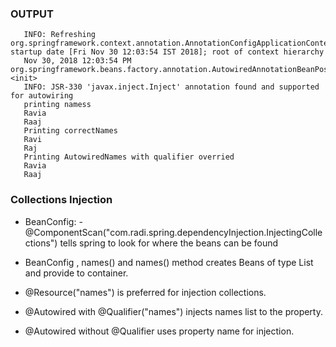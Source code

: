 ### OUTPUT
```Nov 30, 2018 12:03:54 PM org.springframework.context.support.AbstractApplicationContext prepareRefresh
   INFO: Refreshing org.springframework.context.annotation.AnnotationConfigApplicationContext@5d099f62: startup date [Fri Nov 30 12:03:54 IST 2018]; root of context hierarchy
   Nov 30, 2018 12:03:54 PM org.springframework.beans.factory.annotation.AutowiredAnnotationBeanPostProcessor <init>
   INFO: JSR-330 'javax.inject.Inject' annotation found and supported for autowiring
   printing namess
   Ravia
   Raaj
   Printing correctNames
   Ravi
   Raj
   Printing AutowiredNames with qualifier overried
   Ravia
   Raaj

```
### Collections Injection


- BeanConfig: -@ComponentScan("com.radi.spring.dependencyInjection.InjectingCollections") tells spring to look for where the beans can be found

- BeanConfig , names() and names() method creates Beans of type List and provide to container.

- @Resource("names") is preferred for injection collections.

- @Autowired with @Qualifier("names") injects names list to the property.

- @Autowired without @Qualifier uses property name for injection.

    
    
 
